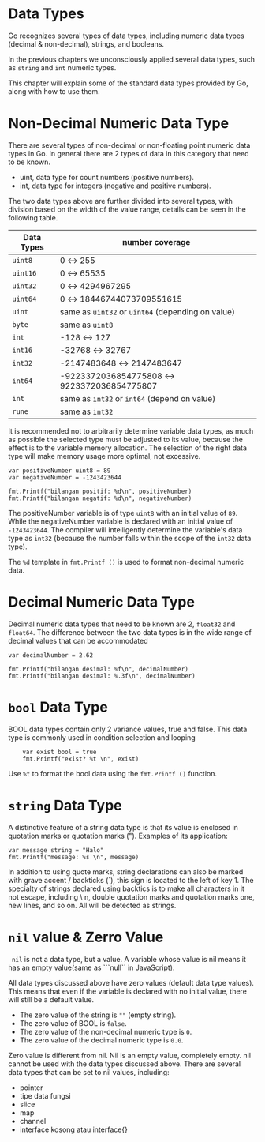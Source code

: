 # Data Types

Go recognizes several types of data types, including numeric data types (decimal & non-decimal), strings, and booleans.

In the previous chapters we unconsciously applied several data types, such as ```string``` and ```int``` numeric types.

This chapter will explain some of the standard data types provided by Go, along with how to use them.

# Non-Decimal Numeric Data Type

There are several types of non-decimal or non-floating point numeric data types in Go. In general there are 2 types of data in this category that need to be known.

- uint, data type for count numbers (positive numbers).
- int, data type for integers (negative and positive numbers).

The two data types above are further divided into several types, with division based on the width of the value range, details can be seen in the following table.

|Data Types  |number coverage                                             |
|------------|------------------------------------------------------------|
|```uint8``` | 0 ↔ 255                                                    |
|```uint16```| 0 ↔ 65535                                                  |
|```uint32```| 0 ↔ 4294967295                                             |
|```uint64```| 0 ↔ 18446744073709551615                                   |
|```uint```  | same as ```uint32``` or ```uint64``` (depending on value)  |
|```byte```  | same as ```uint8```                                        |
|```int```   | -128 ↔ 127                                                 |
|```int16``` | -32768 ↔ 32767                                             |
|```int32``` | -2147483648 ↔ 2147483647                                   |
|```int64``` | -9223372036854775808 ↔ 9223372036854775807                 |
|```int```   | same as ```int32``` or ```int64``` (depend on value)       |
|```rune```  | same as ```int32```                                        |

It is recommended not to arbitrarily determine variable data types, as much as possible the selected type must be adjusted to its value, because the effect is to the variable memory allocation. The selection of the right data type will make memory usage more optimal, not excessive.

```
var positiveNumber uint8 = 89
var negativeNumber = -1243423644

fmt.Printf("bilangan positif: %d\n", positiveNumber)
fmt.Printf("bilangan negatif: %d\n", negativeNumber)
```
The positiveNumber variable is of type ```uint8``` with an initial value of ```89```. While the negativeNumber variable is declared with an initial value of ```-1243423644```. The compiler will intelligently determine the variable's data type as ```int32``` (because the number falls within the scope of the ```int32``` data type).

The ```%d``` template in ```fmt.Printf ()``` is used to format non-decimal numeric data.

# Decimal Numeric Data Type

Decimal numeric data types that need to be known are 2, ```float32``` and ```float64```. The difference between the two data types is in the wide range of decimal values that can be accommodated

````
var decimalNumber = 2.62

fmt.Printf("bilangan desimal: %f\n", decimalNumber)
fmt.Printf("bilangan desimal: %.3f\n", decimalNumber)
````


# ```bool``` Data Type

BOOL data types contain only 2 variance values, true and false. This data type is commonly used in condition selection and looping

```
    var exist bool = true
    fmt.Printf("exist? %t \n", exist)

```

Use ```%t``` to format the bool data using the ```fmt.Printf ()``` function.


# ```string``` Data Type

A distinctive feature of a string data type is that its value is enclosed in quotation marks or quotation marks ("). Examples of its application:

```
var message string = "Halo"
fmt.Printf("message: %s \n", message)

```

In addition to using quote marks, string declarations can also be marked with grave accent / backticks (`), this sign is located to the left of key 1. The specialty of strings declared using backtics is to make all characters in it not escape, including \ n, double quotation marks and quotation marks one, new lines, and so on. All will be detected as strings.



# ```nil``` value & Zerro Value

``` nil``` is not a data type, but a value. A variable whose value is nil means it has an empty value(same as ```null`` in JavaScript).

All data types discussed above have zero values (default data type values). This means that even if the variable is declared with no initial value, there will still be a default value.

* The zero value of the string is ```""``` (empty string).
* The zero value of BOOL is ```false```.
* The zero value of the non-decimal numeric type is ```0```.
* The zero value of the decimal numeric type is ```0.0```.

Zero value is different from nil. Nil is an empty value, completely empty. nil cannot be used with the data types discussed above. There are several data types that can be set to nil values, including:

* pointer
* tipe data fungsi
* slice
* map
* channel
* interface kosong atau interface{}